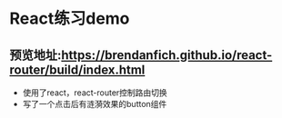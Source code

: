 # React练习demo
## 预览地址:https://brendanfich.github.io/react-router/build/index.html
- 使用了react，react-router控制路由切换
- 写了一个点击后有涟漪效果的button组件
